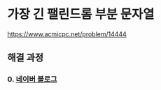 # 가장 긴 팰린드롬 부분 문자열
https://www.acmicpc.net/problem/14444
## 해결 과정
### 0. [네이버 블로그](https://blog.naver.com/alsrua7222/222635507930)
